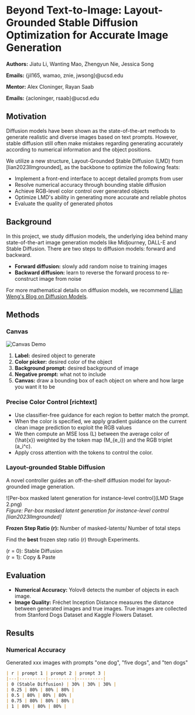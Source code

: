 # Beyond Text-to-Image: Layout-Grounded Stable Diffusion Optimization for Accurate Image Generation


**Authors:** Jiatu Li, Wanting Mao, Zhengyun Nie, Jessica Song 

**Emails:** {jil165, wamao, znie, jwsong}@ucsd.edu


**Mentor:** Alex Cloninger, Rayan Saab  

**Emails:** {acloninger, rsaab}@ucsd.edu

## Motivation

Diffusion models have been shown as the state-of-the-art methods to generate realistic and diverse images based on text prompts. However, stable diffusion still often make mistakes regarding generating accurately according to numerical information and the object positions.

We utilize a new structure, Layout-Grounded Stable Diffusion (LMD) from [lian2023llmgrounded], as the backbone to optimize the following feats:

- Implement a front-end interface to accept detailed prompts from user
- Resolve numerical accuracy through bounding stable diffusion
- Achieve RGB-level color control over generated objects
- Optimize LMD's ability in generating more accurate and reliable photos
- Evaluate the quality of generated photos

## Background
In this project, we study diffusion models, the underlying idea behind many state-of-the-art image generation models like Midjourney, DALL-E and Stable Diffusion. There are two steps to diffusion models: forward and backward.

- **Forward diffusion:** slowly add random noise to training images
- **Backward diffusion:** learn to reverse the forward process to re-construct image from noise

For more mathematical details on diffusion models, we recommend [Lilian Weng's Blog on Diffusion Models](https://lilianweng.github.io/posts/2021-07-11-diffusion-models/).

## Methods

### Canvas

![Canvas Demo](figures/canvas_demo.png)

1. **Label:** desired object to generate
2. **Color picker:** desired color of the object
3. **Background prompt:** desired background of image
4. **Negative prompt:** what not to include
5. **Canvas:** draw a bounding box of each object on where and how large you want it to be

### Precise Color Control [richtext]

- Use classifier-free guidance for each region to better match the prompt.
- When the color is specified, we apply gradient guidance on the current clean image prediction to exploit the RGB values
- We then compute an MSE loss \(L\) between the average color of \(\hat{x}\) weighted by the token map \(M_{e_i}\) and the RGB triplet \(a_i^c\).
- Apply cross attention with the tokens to control the color.

### Layout-grounded Stable Diffusion

A novel controller guides an off-the-shelf diffusion model for layout-grounded image generation.

![Per-box masked latent generation for instance-level control](LMD Stage 2.png)  
*Figure: Per-box masked latent generation for instance-level control [lian2023llmgrounded]*

**Frozen Step Ratio \(r\):** Number of masked-latents/ Number of total steps

Find the **best** frozen step ratio \(r\) through Experiments.

\(r = 0\): Stable Diffusion  
\(r = 1\): Copy & Paste

## Evaluation

- **Numerical Accuracy:** Yolov8 detects the number of objects in each image.
- **Image Quality:** Fréchet Inception Distance measures the distance between generated images and true images. True images are collected from Stanford Dogs Dataset and Kaggle Flowers Dataset.

## Results

### Numerical Accuracy

Generated xxx images with prompts "one dog", "five dogs", and "ten dogs"

```markdown
| r | prompt 1 | prompt 2 | prompt 3 |
|---|----------|----------|----------|
| 0 (Stable Diffusion) | 30% | 30% | 30% |
| 0.25 | 80% | 80% | 80% |
| 0.5 | 80% | 80% | 80% |
| 0.75 | 80% | 80% | 80% |
| 1 | 80% | 80% | 80% |
